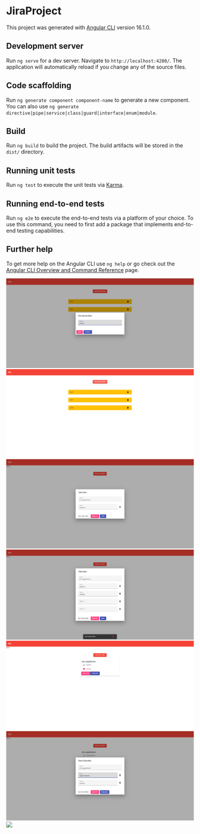 # JiraProject

This project was generated with [Angular CLI](https://github.com/angular/angular-cli) version 16.1.0.

## Development server

Run `ng serve` for a dev server. Navigate to `http://localhost:4200/`. The application will automatically reload if you change any of the source files.

## Code scaffolding

Run `ng generate component component-name` to generate a new component. You can also use `ng generate directive|pipe|service|class|guard|interface|enum|module`.

## Build

Run `ng build` to build the project. The build artifacts will be stored in the `dist/` directory.

## Running unit tests

Run `ng test` to execute the unit tests via [Karma](https://karma-runner.github.io).

## Running end-to-end tests

Run `ng e2e` to execute the end-to-end tests via a platform of your choice. To use this command, you need to first add a package that implements end-to-end testing capabilities.

## Further help

To get more help on the Angular CLI use `ng help` or go check out the [Angular CLI Overview and Command Reference](https://angular.io/cli) page.


![](https://github.com/guneykilicel/jira-project-with-angular/blob/main/src/assets/gitI/J1.png)
![](https://github.com/guneykilicel/jira-project-with-angular/blob/main/src/assets/gitI/J2.png)
![](https://github.com/guneykilicel/jira-project-with-angular/blob/main/src/assets/gitI/J3.png)
![](https://github.com/guneykilicel/jira-project-with-angular/blob/main/src/assets/gitI/J4.png)
![](https://github.com/guneykilicel/jira-project-with-angular/blob/main/src/assets/gitI/J5.png)
![](https://github.com/guneykilicel/jira-project-with-angular/blob/main/src/assets/gitI/J6.png)
![](https://github.com/guneykilicel/jira-project-with-angular/blob/main/src/assets/gitI/J17.png)
